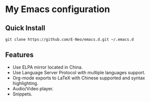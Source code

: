 # My Emacs configuration

## Quick Install

```
git clone https://github.com/E-Neo/emacs.d.git ~/.emacs.d
```

## Features

* Use ELPA mirror located in China.
* Use Language Server Protocol with multiple languages support.
* Org-mode exports to LaTeX with Chinese supported and syntax highlighting.
* Audio/Video player.
* Snippets.
